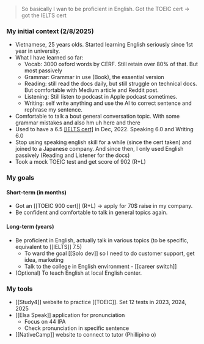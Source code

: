 > So basically I wan to be proficient in English.
> Got the TOEIC cert -> got the IELTS cert

### My initial context (2/8/2025)
- Vietnamese, 25 years olds. Started learning English seriously since 1st year in university.
- What I have learned so far:
	- Vocab: 3000 oxford words by CERF. Still retain over 80% of that. But most passively
	- Grammar: Grammar in use (Book), the essential version
	- Reading: still read the docs daily, but still struggle on technical docs. But comfortable with Medium article and Reddit post.
	- Listening: Still listen to podcast in Apple podcast sometimes.
	- Writing: self write anything and use the AI to correct sentence and rephrase my sentence.
- Comfortable to talk a bout general conversation topic. With some grammar mistakes and also hm uh here and there
- Used to have a 6.5 [[IELTS cert]](Academic) in Dec, 2022. Speaking 6.0 and Writing 6.0
- Stop using speaking english skill for a while (since the cert taken) and joined to a Japanese company. And since then, I only used English passively (Reading and Listener for the docs)
- Took a mock TOEIC test and get score of 902 (R+L)
### My goals
#### Short-term (in months)
- Got an [[TOEIC 900 cert]] (R+L) -> apply for 70$ raise in my company.
- Be confident and comfortable to talk in general topics again.
#### Long-term (years)
- Be proficient in English, actually talk in various topics (to be specific, equivalent to [[IELTS]] 7.5)
	- To ward the goal [[Solo dev]] so I need to do customer support, get idea, marketing
	- Talk to the college in English environment - [[career switch]]
- (Optional) To teach English at local English center.

### My tools
- [[Study4]] website to practice [[TOEIC]]. Set 12 tests in 2023, 2024, 2025
- [[Elsa Speak]] application for pronunciation
	- Focus on 44 IPA
	- Check pronunciation in specific sentence
- [[NativeCamp]] website to connect to tutor (Phillipino o)